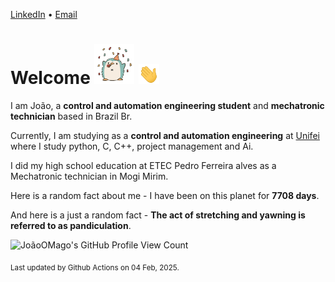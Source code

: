 [LinkedIn](https://www.linkedin.com/in/joão-pedro-gozzoli-b95641301/) &bull;
[Email](joaopedrogozzoli@gmail.com)

# Welcome <img src="happy.gif" height="64px" /> <img src="wave.gif" height="32px" />

I am João, a  **control and automation engineering student** and **mechatronic technician** based in Brazil Br.

Currently, I am studying as a **control and automation engineering** at [Unifei](https://unifei.edu.br) where I study python, C, C++, project management and Ai.

I did my high school education at ETEC Pedro Ferreira alves as a Mechatronic technician in Mogi Mirim.

Here is a random fact about me - I have been on this planet for **7708 days**.

And here is a just a random fact -  **The act of stretching and yawning is referred to as pandiculation**.

![JoãoOMago's GitHub Profile View Count](https://komarev.com/ghpvc/?username=JoaoOMago)

<sub>Last updated by Github Actions on 04 Feb, 2025.</sub>
